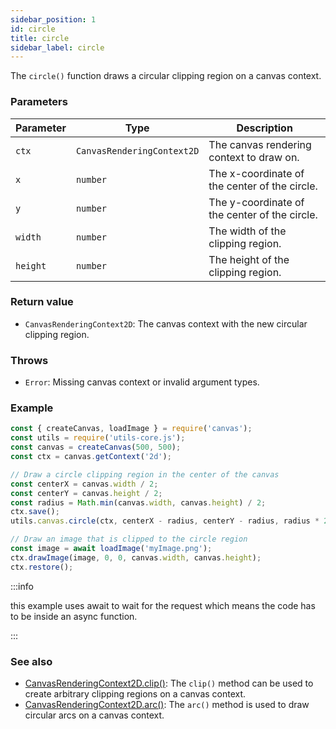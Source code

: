 ```yaml
---
sidebar_position: 1
id: circle
title: circle
sidebar_label: circle
---
```


The `circle()` function draws a circular clipping region on a canvas context.

### Parameters

| Parameter | Type                           | Description                                                       |
| --------- | ------------------------------ | ----------------------------------------------------------------- |
| `ctx`     | `CanvasRenderingContext2D`    | The canvas rendering context to draw on.                           |
| `x`       | `number`                       | The x-coordinate of the center of the circle.                     |
| `y`       | `number`                       | The y-coordinate of the center of the circle.                     |
| `width`   | `number`                       | The width of the clipping region.                                  |
| `height`  | `number`                       | The height of the clipping region.                                 |


### Return value

- `CanvasRenderingContext2D`: The canvas context with the new circular clipping region.

### Throws

- `Error`: Missing canvas context or invalid argument types.

### Example

```js
const { createCanvas, loadImage } = require('canvas');
const utils = require('utils-core.js');
const canvas = createCanvas(500, 500);
const ctx = canvas.getContext('2d');

// Draw a circle clipping region in the center of the canvas
const centerX = canvas.width / 2;
const centerY = canvas.height / 2;
const radius = Math.min(canvas.width, canvas.height) / 2;
ctx.save();
utils.canvas.circle(ctx, centerX - radius, centerY - radius, radius * 2, radius * 2);

// Draw an image that is clipped to the circle region
const image = await loadImage('myImage.png');
ctx.drawImage(image, 0, 0, canvas.width, canvas.height);
ctx.restore();
```
:::info

this example uses await to wait for the request which means the code has to be inside an async function.

:::
### See also

- [CanvasRenderingContext2D.clip()](https://developer.mozilla.org/en-US/docs/Web/API/CanvasRenderingContext2D/clip): The `clip()` method can be used to create arbitrary clipping regions on a canvas context.
- [CanvasRenderingContext2D.arc()](https://developer.mozilla.org/en-US/docs/Web/API/CanvasRenderingContext2D/arc): The `arc()` method is used to draw circular arcs on a canvas context.
